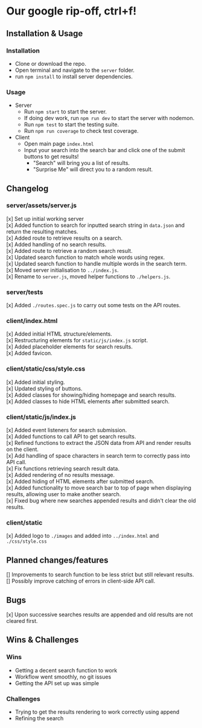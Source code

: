 # Our google rip-off, ctrl+f!

## Installation & Usage

### Installation
* Clone or download the repo.
* Open terminal and navigate to the `server` folder.
* run `npm install` to install server dependencies.

### Usage
* Server
    * Run `npm start` to start the server.
    * If doing dev work, run `npm run dev` to start the server with nodemon.
    * Run `npm test` to start the testing suite.
    * Run `npm run coverage` to check test coverage.
* Client
    * Open main page `index.html`
    * Input your search into the search bar and click one of the submit buttons to get results!
        * "Search" will bring you a list of results.
        * "Surprise Me" will direct you to a random result.
        

## Changelog

### server/assets/server.js
[x] Set up initial working server\
[x] Added function to search for inputted search string in `data.json` and return the resulting matches.\
[x] Added route to retrieve results on a search.\
[x] Added handling of no search results.\
[x] Added route to retrieve a random search result.\
[x] Updated search function to match whole words using regex.\
[x] Updated search function to handle multiple words in the search term.\
[x] Moved server initialisation to `../index.js`.\
[x] Rename to `server.js`, moved helper functions to `./helpers.js`.

### server/tests
[x] Added `./routes.spec.js` to carry out some tests on the API routes.

### client/index.html
[x] Added initial HTML structure/elements.\
[x] Restructuring elements for `static/js/index.js` script.\
[x] Added placeholder elements for search results.\
[x] Added favicon.

### client/static/css/style.css
[x] Added initial styling.\
[x] Updated styling of buttons.\
[x] Added classes for showing/hiding homepage and search results.\
[x] Added classes to hide HTML elements after submitted search.

### client/static/js/index.js
[x] Added event listeners for search submission.\
[x] Added functions to call API to get search results.\
[x] Refined functions to extract the JSON data from API and render results on the client.\
[x] Add handling of space characters in search term to correctly pass into API call.\
[x] Fix functions retrieving search result data.\
[x] Added rendering of no results message.\
[x] Added hiding of HTML elements after submitted search.\
[x] Added functionality to move search bar to top of page when displaying results, allowing user to make another search.\
[x] Fixed bug where new searches appended results and didn't clear the old results.

### client/static
[x] Added logo to `./images` and added into `../index.html` and `./css/style.css`

## Planned changes/features
[] Improvements to search function to be less strict but still relevant results.\
[] Possibly improve catching of errors in client-side API call.

## Bugs
[x] Upon successive searches results are appended and old results are not cleared first.

## Wins & Challenges

### Wins
* Getting a decent search function to work
* Workflow went smoothly, no git issues
* Getting the API set up was simple

### Challenges
* Trying to get the results rendering to work correctly using append
* Refining the search

